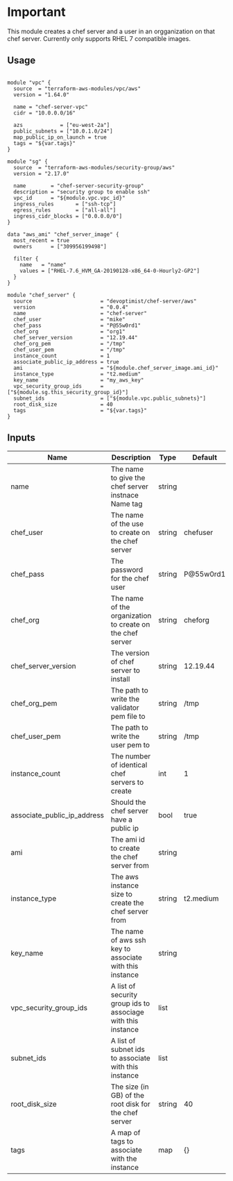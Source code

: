 # Important
This module creates a chef server and a user in an orgganization on that chef server.
Currently only supports RHEL 7 compatible images.

## Usage

```hcl

module "vpc" {
  source  = "terraform-aws-modules/vpc/aws"
  version = "1.64.0"

  name = "chef-server-vpc"
  cidr = "10.0.0.0/16"

  azs            = ["eu-west-2a"]
  public_subnets = ["10.0.1.0/24"]
  map_public_ip_on_launch = true
  tags = "${var.tags}"
}

module "sg" {
  source  = "terraform-aws-modules/security-group/aws"
  version = "2.17.0"

  name        = "chef-server-security-group"
  description = "security group to enable ssh"
  vpc_id      = "${module.vpc.vpc_id}"
  ingress_rules       = ["ssh-tcp"]
  egress_rules        = ["all-all"]
  ingress_cidr_blocks = ["0.0.0.0/0"]
}

data "aws_ami" "chef_server_image" {
  most_recent = true
  owners      = ["309956199498"]

  filter {
    name   = "name"
    values = ["RHEL-7.6_HVM_GA-20190128-x86_64-0-Hourly2-GP2"]
  }
}

module "chef_server" {
  source                      = "devoptimist/chef-server/aws"
  version                     = "0.0.4"
  name                        = "chef-server" 
  chef_user                   = "mike"
  chef_pass                   = "P@55w0rd1"
  chef_org                    = "org1"
  chef_server_version         = "12.19.44"
  chef_org_pem                = "/tmp"
  chef_user_pem               = "/tmp"
  instance_count              = 1
  associate_public_ip_address = true
  ami                         = "${module.chef_server_image.ami_id}"
  instance_type               = "t2.medium"
  key_name                    = "my_aws_key"
  vpc_security_group_ids      = ["${module.sg.this_security_group_id}"]
  subnet_ids                  = ["${module.vpc.public_subnets}"]
  root_disk_size              = 40
  tags                        = "${var.tags}"
}
```

## Inputs

| Name | Description | Type | Default | Required |
|------|-------------|------|---------|----------|
|name|The name to give the chef server instnace Name tag|string||yes|
|chef_user| The name of the use to create on the chef server | string | chefuser | no |
|chef_pass|The password for the chef user | string | P@55w0rd1 | no|
|chef_org|The name of the organization to create on the chef server | string | cheforg | no|
|chef_server_version|The version of chef server to install| string |12.19.44| no|
|chef_org_pem|The path to write the validator pem file to| string |/tmp| no|
|chef_user_pem|The path to write the user pem to| string |/tmp| no|
|instance_count|The number of identical chef servers to create|int|1|no|
|associate_public_ip_address|Should the chef server have a public ip|bool|true|no|
|ami|The ami id to create the chef server from|string||yes|
|instance_type|The aws instance size to create the chef server from|string|t2.medium|no|
|key_name|The name of aws ssh key to associate with this instance|string||yes|
|vpc_security_group_ids|A list of security group ids to associage with this instance|list||yes|
|subnet_ids|A list of subnet ids to associate with this instance|list||yes|
|root_disk_size|The size (in GB) of the root disk for the chef server|string|40|no|
|tags|A map of tags to associate with the instance|map|{}|no|
